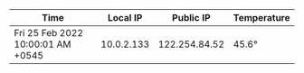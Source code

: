 | Time     | Local IP | Public IP | Temperature |
| ----------- | ----------- | ----------- | ----------- |
| Fri 25 Feb 2022 10:00:01 AM +0545      | 10.0.2.133     | 122.254.84.52  | 45.6° |
